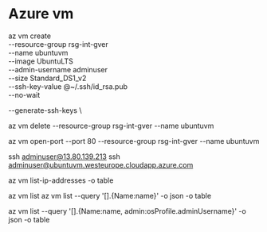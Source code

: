# Azure vm

az vm create \
  --resource-group rsg-int-gver \
  --name ubuntuvm \
  --image UbuntuLTS \
  --admin-username adminuser \
  --size Standard_DS1_v2 \
  --ssh-key-value @~/.ssh/id_rsa.pub \
  --no-wait

  --generate-ssh-keys \

az vm delete --resource-group rsg-int-gver --name ubuntuvm

az vm open-port --port 80 --resource-group rsg-int-gver --name ubuntuvm

ssh adminuser@13.80.139.213
ssh adminuser@ubuntuvm.westeurope.cloudapp.azure.com

az vm list-ip-addresses -o table

az vm list
az vm list --query '[].{Name:name}' -o json -o table

az vm list --query '[].{Name:name, admin:osProfile.adminUsername}' -o json -o table